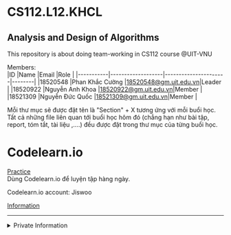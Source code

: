 # CS112.L12.KHCL
## Analysis and Design of Algorithms
This repository is about doing team-working in CS112 course @UIT-VNU

Members:  
|ID         |Name               |Email                 |Role    |
|-----------|-------------------|----------------------|--------|
|18520548   |Phan Khắc Cường    |18520548@gm.uit.edu.vn|Leader  |
|18520922   |Nguyễn Anh Khoa    |18520922@gm.uit.edu.vn|Member  |
|18521309   |Nguyễn Đức Quốc    |18521309@gm.uit.edu.vn|Member  |

Mỗi thư mục sẽ được đặt tên là "Section" + X tương ứng với mỗi buổi học.   
Tất cả những file liên quan tới buổi học hôm đó (chẳng hạn như bài tập, report, tóm tắt, tài liệu ,....) đều được đặt trong thư mục của từng buổi học.

# Codelearn.io
<a href="https://codelearn.io/home">Practice</a>  
Dùng Codelearn.io để luyện tập hàng ngày. 

<p>Codelearn.io account: Jiswoo </p>

<a href ="https://codelearn.io/profile/3571247"> Information </a>


-----------------------------

<details>
<summary>Private Information</summary>
<h1>WeCode</h1>
<a href="https://khmt.uit.edu.vn/laptrinh/cs112-2021/login">wecode assignment</a>
<p>username: <i>Nhóm 15 - CS112.L12.KHCL</i></p>
</details>

